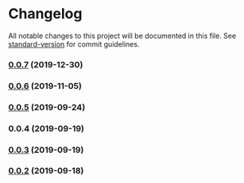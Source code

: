 # Changelog

All notable changes to this project will be documented in this file. See [standard-version](https://github.com/conventional-changelog/standard-version) for commit guidelines.

### [0.0.7](https://github.com/seiwhale/react-sfc-cli/compare/v0.0.6...v0.0.7) (2019-12-30)

### [0.0.6](https://github.com/seiwhale/react-sfc-cli/compare/v0.0.5...v0.0.6) (2019-11-05)

### [0.0.5](https://github.com/LishiJ/react-sfc-cli/compare/v0.0.4...v0.0.5) (2019-09-24)

### 0.0.4 (2019-09-19)

### [0.0.3](https://github.com/seiwhale/react-sfc-cli/compare/v0.0.2...v0.0.3) (2019-09-19)

### [0.0.2](https://github.com/seiwhale/react-sfc-cli/compare/v0.0.5...v0.0.2) (2019-09-18)

